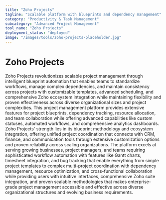 ```yaml
---
title: "Zoho Projects"
tagline: "Scalable platform with blueprints and dependency management"
category: "Productivity & Task Management"
subcategory: "Advanced Project Management"
tool_name: "Zoho Projects"
deployment_status: "deployed"
image: "/images/tools/zoho-projects-placeholder.jpg"
---
```


# Zoho Projects

Zoho Projects revolutionizes scalable project management through intelligent blueprint automation that enables teams to standardize workflows, manage complex dependencies, and maintain consistency across projects with customizable templates, advanced scheduling, and comprehensive Zoho ecosystem integration while maintaining flexibility and proven effectiveness across diverse organizational sizes and project complexities. This project management platform provides extensive features for project blueprints, dependency tracking, resource allocation, and team collaboration while offering advanced capabilities like custom statuses, automated workflows, and comprehensive analytics dashboards. Zoho Projects' strength lies in its blueprint methodology and ecosystem integration, offering unified project coordination that connects with CRM, finance, and communication tools through extensive customization options and proven reliability across scaling organizations. The platform excels at serving growing businesses, project managers, and teams requiring sophisticated workflow automation with features like Gantt charts, timesheet integration, and bug tracking that enable everything from simple project templates to complex multi-project coordination with dependency management, resource optimization, and cross-functional collaboration while providing users with intuitive interfaces, comprehensive Zoho suite integration, and proven scalable methodologies that makes enterprise-grade project management accessible and effective across diverse organizational structures and evolving business requirements.